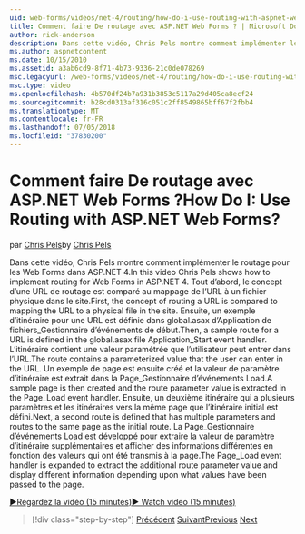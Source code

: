 ```yaml
---
uid: web-forms/videos/net-4/routing/how-do-i-use-routing-with-aspnet-web-forms
title: Comment faire De routage avec ASP.NET Web Forms ? | Microsoft Docs
author: rick-anderson
description: Dans cette vidéo, Chris Pels montre comment implémenter le routage pour les Web Forms dans ASP.NET 4. Tout d’abord, le concept d’une URL de routage est comparé au mappage de l’URL à un p...
ms.author: aspnetcontent
ms.date: 10/15/2010
ms.assetid: a3ab6cd9-8f71-4b73-9336-21c0de078269
msc.legacyurl: /web-forms/videos/net-4/routing/how-do-i-use-routing-with-aspnet-web-forms
msc.type: video
ms.openlocfilehash: 4b570df24b7a931b3853c5117a29d405ca8ecf24
ms.sourcegitcommit: b28cd0313af316c051c2ff8549865bff67f2fbb4
ms.translationtype: MT
ms.contentlocale: fr-FR
ms.lasthandoff: 07/05/2018
ms.locfileid: "37830200"
---
```

<a name="how-do-i-use-routing-with-aspnet-web-forms"></a><span data-ttu-id="cd9f5-105">Comment faire De routage avec ASP.NET Web Forms ?</span><span class="sxs-lookup"><span data-stu-id="cd9f5-105">How Do I: Use Routing with ASP.NET Web Forms?</span></span>
====================
<span data-ttu-id="cd9f5-106">par [Chris Pels](https://twitter.com/chrispels)</span><span class="sxs-lookup"><span data-stu-id="cd9f5-106">by [Chris Pels](https://twitter.com/chrispels)</span></span>

<span data-ttu-id="cd9f5-107">Dans cette vidéo, Chris Pels montre comment implémenter le routage pour les Web Forms dans ASP.NET 4.</span><span class="sxs-lookup"><span data-stu-id="cd9f5-107">In this video Chris Pels shows how to implement routing for Web Forms in ASP.NET 4.</span></span> <span data-ttu-id="cd9f5-108">Tout d’abord, le concept d’une URL de routage est comparé au mappage de l’URL à un fichier physique dans le site.</span><span class="sxs-lookup"><span data-stu-id="cd9f5-108">First, the concept of routing a URL is compared to mapping the URL to a physical file in the site.</span></span> <span data-ttu-id="cd9f5-109">Ensuite, un exemple d’itinéraire pour une URL est définie dans global.asax d’Application de fichiers\_Gestionnaire d’événements de début.</span><span class="sxs-lookup"><span data-stu-id="cd9f5-109">Then, a sample route for a URL is defined in the global.asax file Application\_Start event handler.</span></span> <span data-ttu-id="cd9f5-110">L’itinéraire contient une valeur paramétrée que l’utilisateur peut entrer dans l’URL.</span><span class="sxs-lookup"><span data-stu-id="cd9f5-110">The route contains a parameterized value that the user can enter in the URL.</span></span> <span data-ttu-id="cd9f5-111">Un exemple de page est ensuite créé et la valeur de paramètre d’itinéraire est extrait dans la Page\_Gestionnaire d’événements Load.</span><span class="sxs-lookup"><span data-stu-id="cd9f5-111">A sample page is then created and the route parameter value is extracted in the Page\_Load event handler.</span></span> <span data-ttu-id="cd9f5-112">Ensuite, un deuxième itinéraire qui a plusieurs paramètres et les itinéraires vers la même page que l’itinéraire initial est défini.</span><span class="sxs-lookup"><span data-stu-id="cd9f5-112">Next, a second route is defined that has multiple parameters and routes to the same page as the initial route.</span></span> <span data-ttu-id="cd9f5-113">La Page\_Gestionnaire d’événements Load est développé pour extraire la valeur de paramètre d’itinéraire supplémentaires et afficher des informations différentes en fonction des valeurs qui ont été transmis à la page.</span><span class="sxs-lookup"><span data-stu-id="cd9f5-113">The Page\_Load event handler is expanded to extract the additional route parameter value and display different information depending upon what values have been passed to the page.</span></span>

[<span data-ttu-id="cd9f5-114">&#9654;Regardez la vidéo (15 minutes)</span><span class="sxs-lookup"><span data-stu-id="cd9f5-114">&#9654; Watch video (15 minutes)</span></span>](https://channel9.msdn.com/Blogs/ASP-NET-Site-Videos/how-do-i-use-routing-with-aspnet-web-forms)

> [!div class="step-by-step"]
> <span data-ttu-id="cd9f5-115">[Précédent](aspnet-4-quick-hit-outbound-webforms-routing.md)
> [Suivant](how-do-i-work-with-urls-in-aspnet-routing.md)</span><span class="sxs-lookup"><span data-stu-id="cd9f5-115">[Previous](aspnet-4-quick-hit-outbound-webforms-routing.md)
[Next](how-do-i-work-with-urls-in-aspnet-routing.md)</span></span>
